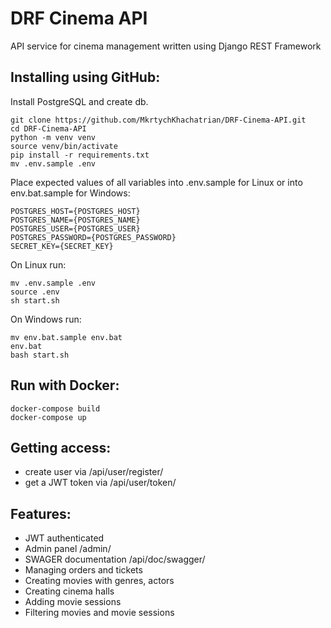 # DRF Cinema API

API service for cinema management written using Django REST Framework

## Installing using GitHub:
Install PostgreSQL and create db.
```
git clone https://github.com/MkrtychKhachatrian/DRF-Cinema-API.git
cd DRF-Cinema-API
python -m venv venv
source venv/bin/activate
pip install -r requirements.txt
mv .env.sample .env
```
Place expected values of all variables into .env.sample for Linux or into env.bat.sample for Windows:
```
POSTGRES_HOST={POSTGRES_HOST}
POSTGRES_NAME={POSTGRES_NAME}
POSTGRES_USER={POSTGRES_USER}
POSTGRES_PASSWORD={POSTGRES_PASSWORD}
SECRET_KEY={SECRET_KEY}
```
On Linux run:
```
mv .env.sample .env
source .env
sh start.sh
```
On Windows run:
```
mv env.bat.sample env.bat
env.bat
bash start.sh
```


## Run with Docker:
```
docker-compose build
docker-compose up
```

## Getting access:
- create user via /api/user/register/
- get a JWT token via /api/user/token/

## Features:
- JWT authenticated
- Admin panel /admin/
- SWAGER documentation /api/doc/swagger/
- Managing orders and tickets
- Creating movies with genres, actors
- Creating cinema halls
- Adding movie sessions
- Filtering movies and movie sessions
